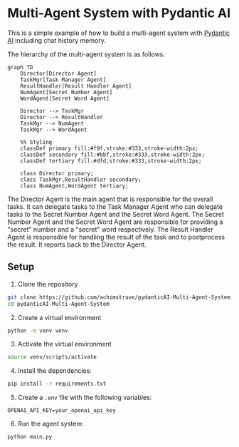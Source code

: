 # Multi-Agent System with Pydantic AI

This is a simple example of how to build a multi-agent system with [Pydantic AI](https://ai.pydantic.dev/) including chat history memory.

The hierarchy of the multi-agent system is as follows:

```mermaid
graph TD
    Director[Director Agent]
    TaskMgr[Task Manager Agent]
    ResultHandler[Result Handler Agent]
    NumAgent[Secret Number Agent]
    WordAgent[Secret Word Agent]

    Director --> TaskMgr
    Director --> ResultHandler
    TaskMgr --> NumAgent
    TaskMgr --> WordAgent

    %% Styling
    classDef primary fill:#f9f,stroke:#333,stroke-width:2px;
    classDef secondary fill:#bbf,stroke:#333,stroke-width:2px;
    classDef tertiary fill:#dfd,stroke:#333,stroke-width:2px;
    
    class Director primary;
    class TaskMgr,ResultHandler secondary;
    class NumAgent,WordAgent tertiary;
```

The Director Agent is the main agent that is responsible for the overall tasks. It can delegate tasks to the Task Manager Agent who can delegate tasks to the Secret Number Agent and the Secret Word Agent.
The Secret Number Agent and the Secret Word Agent are responsible for providing a "secret" number and a "secret" word respectively.
The Result Handler Agent is responsible for handling the result of the task and to postprocess the result. It reports back to the Director Agent.

## Setup

1. Clone the repository

```bash
git clone https://github.com/achimstruve/pydanticAI-Multi-Agent-System.git
cd pydanticAI-Multi-Agent-System
```
2. Create a virtual environment

```bash
python -m venv venv
```

3. Activate the virtual environment

```bash
source venv/scripts/activate
```

4. Install the dependencies:

```bash
pip install -r requirements.txt
```

5. Create a `.env` file with the following variables:

```
OPENAI_API_KEY=your_openai_api_key
```

6. Run the agent system:

```bash
python main.py
```
